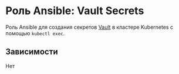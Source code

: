 # Роль Ansible: Vault Secrets

Роль Ansible для создания секретов [Vault](https://github.com/hashicorp/vault) в кластере Kubernetes с помощью `kubectl exec`.

## Зависимости

Нет
